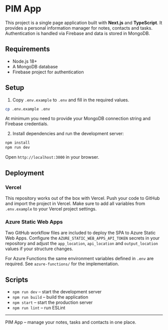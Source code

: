 # PIM App

This project is a single page application built with **Next.js** and **TypeScript**. It provides a personal information manager for notes, contacts and tasks. Authentication is handled via Firebase and data is stored in MongoDB.

## Requirements

- Node.js 18+
- A MongoDB database
- Firebase project for authentication

## Setup

1. Copy `.env.example` to `.env` and fill in the required values.

```bash
cp .env.example .env
```

At minimum you need to provide your MongoDB connection string and Firebase credentials.

2. Install dependencies and run the development server:

```bash
npm install
npm run dev
```

Open `http://localhost:3000` in your browser.

## Deployment

### Vercel

This repository works out of the box with Vercel. Push your code to GitHub and import the project in Vercel. Make sure to add all variables from `.env.example` to your Vercel project settings.

### Azure Static Web Apps

Two GitHub workflow files are included to deploy the SPA to Azure Static Web Apps. Configure the `AZURE_STATIC_WEB_APPS_API_TOKEN` secrets in your repository and adjust the `app_location`, `api_location` and `output_location` values if your structure changes.

For Azure Functions the same environment variables defined in `.env` are required. See `azure-functions/` for the implementation.

## Scripts

- `npm run dev` – start the development server
- `npm run build` – build the application
- `npm start` – start the production server
- `npm run lint` – run ESLint

---

PIM App – manage your notes, tasks and contacts in one place.
